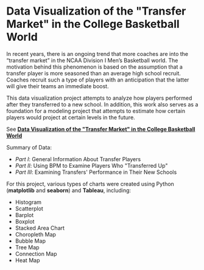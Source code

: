 # Data Visualization of the "Transfer Market" in the College Basketball World
In recent years, there is an ongoing trend that more coaches are into the “transfer market” in the NCAA Division I Men’s Basketball world. The motivation behind this phenomenon is based on the assumption that a transfer player is more seasoned than an average high school recruit. Coaches recruit such a type of players with an anticipation that the latter will give their teams an immediate boost.

This data visualization project attempts to analyze how players performed after they transferred to a new school. In addition, this work also serves as a foundation for a modeling project that attempts to estimate how certain players would project at certain levels in the future.

See **[Data Visualization of the "Transfer Market" in the College Basketball World](https://github.com/xulianrenzoku/College_Div_I_Mens_Basketball_Transfer_Project/blob/master/Final_Project_Xu_Lian.pdf)**

Summary of Data:
- *Part I*: General Information About Transfer Players
- *Part II*: Using BPM to Examine Players Who "Transferred Up"
- *Part III*: Examining Transfers' Performance in Their New Schools

For this project, various types of charts were created using Python (**matplotlib** and **seaborn**) and **Tableau**, including:
- Histogram
- Scatterplot
- Barplot
- Boxplot
- Stacked Area Chart
- Choropleth Map
- Bubble Map
- Tree Map
- Connection Map
- Heat Map

